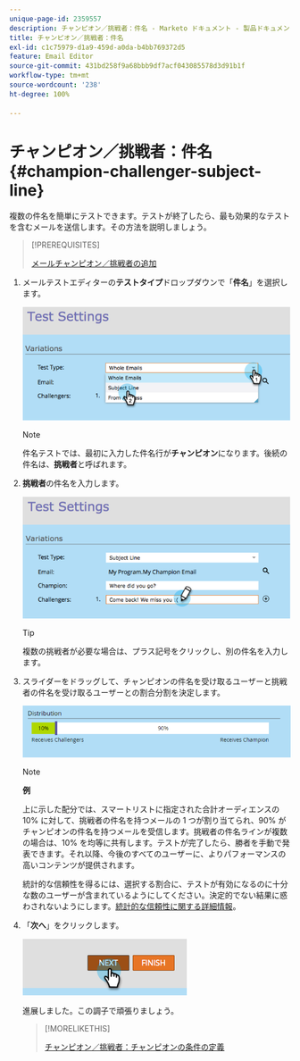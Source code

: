 ```yaml
---
unique-page-id: 2359557
description: チャンピオン／挑戦者：件名 - Marketo ドキュメント - 製品ドキュメント
title: チャンピオン／挑戦者：件名
exl-id: c1c75979-d1a9-459d-a0da-b4bb769372d5
feature: Email Editor
source-git-commit: 431bd258f9a68bbb9df7acf043085578d3d91b1f
workflow-type: tm+mt
source-wordcount: '238'
ht-degree: 100%

---
```


# チャンピオン／挑戦者：件名 {#champion-challenger-subject-line}

複数の件名を簡単にテストできます。テストが終了したら、最も効果的なテストを含むメールを送信します。その方法を説明しましょう。

>[!PREREQUISITES]
>
>[メールチャンピオン／挑戦者の追加](/help/marketo/product-docs/email-marketing/general/functions-in-the-editor/email-tests-champion-challenger/add-an-email-champion-challenger.md)

1. メールテストエディターの&#x200B;**テストタイプ**&#x200B;ドロップダウンで「**件名**」を選択します。

   ![](assets/image2014-9-15-12-3a37-3a50.png)

   >[!NOTE]
   >
   >件名テストでは、最初に入力した件名行が&#x200B;**チャンピオン**&#x200B;になります。後続の件名は、**挑戦者**&#x200B;と呼ばれます。

1. **挑戦者**&#x200B;の件名を入力します。

   ![](assets/image2014-9-15-12-3a38-3a4.png)

   >[!TIP]
   >
   >複数の挑戦者が必要な場合は、プラス記号をクリックし、別の件名を入力します。

1. スライダーをドラッグして、チャンピオンの件名を受け取るユーザーと挑戦者の件名を受け取るユーザーとの割合分割を決定します。

   ![](assets/image2015-8-7-15-3a19-3a50.png)

   >[!NOTE]
   >
   >**例**
   >
   >上に示した配分では、スマートリストに指定された合計オーディエンスの 10% に対して、挑戦者の件名を持つメールの 1 つが割り当てられ、90% がチャンピオンの件名を持つメールを受信します。挑戦者の件名ラインが複数の場合は、10% を均等に共有します。テストが完了したら、勝者を手動で発表できます。それ以降、今後のすべてのユーザーに、よりパフォーマンスの高いコンテンツが提供されます。

   統計的な信頼性を得るには、選択する割合に、テストが有効になるのに十分な数のユーザーが含まれているようにしてください。決定的でない結果に惑わされないようにします。[統計的な信頼性に関する詳細情報](https://en.wikipedia.org/wiki/Confidence_interval)。

1. 「**次へ**」をクリックします。

   ![](assets/image2014-9-15-12-3a40-3a42.png)

   進展しました。この調子で頑張りましょう。

   >[!MORELIKETHIS]
   >
   >[チャンピオン／挑戦者：チャンピオンの条件の定義](/help/marketo/product-docs/email-marketing/general/functions-in-the-editor/email-tests-champion-challenger/champion-challenger-define-champion-criteria.md)
